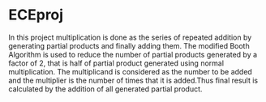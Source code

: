 # ECEproj

In this project multiplication is done as the series of repeated addition by generating partial products and finally adding them. The modified Booth Algorithm is used to reduce the number of partial products generated by a factor of 2, that is half of partial product generated using normal multiplication. The multiplicand is considered as the number to be added and the multiplier is the number of times that it is added.Thus final result is calculated by the addition of all generated partial product.
